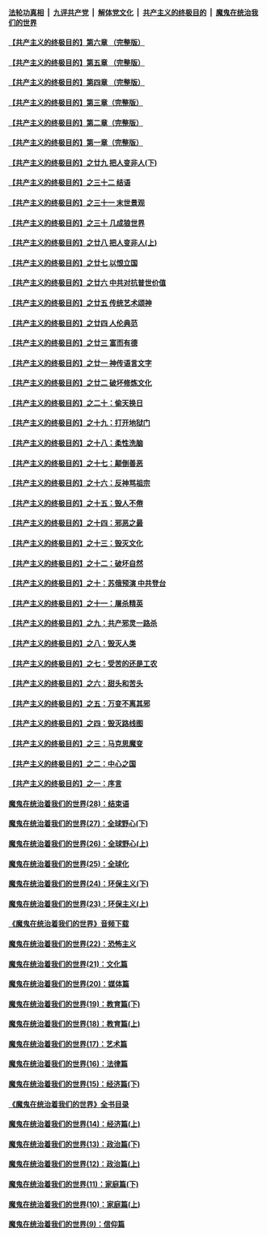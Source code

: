 

####  [法轮功真相](../../../../basic/blob/master/README.md?t=04010830) &nbsp;|&nbsp; [九评共产党](../../../../9ping.md/blob/master/README.md?t=04010830) &nbsp;|&nbsp; [解体党文化](../../../../jtdwh.md/blob/master/README.md?t=04010830)  &nbsp;|&nbsp; [共产主义的终极目的](../../../../gczydzjmd.md/blob/master/README.md?t=04010830) &nbsp;|&nbsp; [魔鬼在统治我们的世界](../../../../mgztzwmdsj.md/blob/master/README.md?t=04010830) 

#### [【共产主义的终极目的】第六章 （完整版）](../pages/nsc422/n11428913.md?t=04010830) 

#### [【共产主义的终极目的】第五章 （完整版）](../pages/nsc422/n11428912.md?t=04010830) 

#### [【共产主义的终极目的】第四章 （完整版）](../pages/nsc422/n11428907.md?t=04010830) 

#### [【共产主义的终极目的】第三章（完整版）](../pages/nsc422/n11428848.md?t=04010830) 

#### [【共产主义的终极目的】第二章（完整版）](../pages/nsc422/n11428831.md?t=04010830) 

#### [【共产主义的终极目的】第一章（完整版）](../pages/nsc422/n11417651.md?t=04010830) 

#### [【共产主义的终极目的】之廿九 把人变非人(下)](../pages/nsc422/n11344140.md?t=04010830) 

#### [【共产主义的终极目的】之三十二 结语](../pages/nsc422/n11360535.md?t=04010830) 

#### [【共产主义的终极目的】之三十一 末世景观](../pages/nsc422/n11351129.md?t=04010830) 

#### [【共产主义的终极目的】之三十 几成狼世界](../pages/nsc422/n11348280.md?t=04010830) 

#### [【共产主义的终极目的】之廿八 把人变非人(上)](../pages/nsc422/n11340492.md?t=04010830) 

#### [【共产主义的终极目的】之廿七 以恨立国](../pages/nsc422/n11336944.md?t=04010830) 

#### [【共产主义的终极目的】之廿六 中共对抗普世价值](../pages/nsc422/n11324785.md?t=04010830) 

#### [【共产主义的终极目的】之廿五 传统艺术颂神](../pages/nsc422/n11296396.md?t=04010830) 

#### [【共产主义的终极目的】之廿四 人伦典范](../pages/nsc422/n11296397.md?t=04010830) 

#### [【共产主义的终极目的】之廿三 富而有德](../pages/nsc422/n11283598.md?t=04010830) 

#### [【共产主义的终极目的】之廿一 神传语言文字](../pages/nsc422/n11263265.md?t=04010830) 

#### [【共产主义的终极目的】之廿二 破坏修炼文化](../pages/nsc422/n11245728.md?t=04010830) 

#### [【共产主义的终极目的】之二十：偷天换日](../pages/nsc422/n11238846.md?t=04010830) 

#### [【共产主义的终极目的】之十九：打开地狱门](../pages/nsc422/n11206376.md?t=04010830) 

#### [【共产主义的终极目的】之十八：柔性洗脑](../pages/nsc422/n11199994.md?t=04010830) 

#### [【共产主义的终极目的】之十七：颠倒善恶](../pages/nsc422/n11179782.md?t=04010830) 

#### [【共产主义的终极目的】之十六：反神骂祖宗](../pages/nsc422/n11166798.md?t=04010830) 

#### [【共产主义的终极目的】之十五：毁人不倦](../pages/nsc422/n11166792.md?t=04010830) 

#### [【共产主义的终极目的】之十四：邪恶之最](../pages/nsc422/n11150249.md?t=04010830) 

#### [【共产主义的终极目的】之十三：毁灭文化](../pages/nsc422/n11135227.md?t=04010830) 

#### [【共产主义的终极目的】之十二：破坏自然](../pages/nsc422/n11135214.md?t=04010830) 

#### [【共产主义的终极目的】之十：苏俄预演 中共登台](../pages/nsc422/n11118424.md?t=04010830) 

#### [【共产主义的终极目的】之十一：屠杀精英](../pages/nsc422/n11118442.md?t=04010830) 

#### [【共产主义的终极目的】之九：共产邪灵一路杀](../pages/nsc422/n11114139.md?t=04010830) 

#### [【共产主义的终极目的】之八：毁灭人类](../pages/nsc422/n11108503.md?t=04010830) 

#### [【共产主义的终极目的】之七：受苦的还是工农](../pages/nsc422/n11101809.md?t=04010830) 

#### [【共产主义的终极目的】之六：甜头和苦头](../pages/nsc422/n11096971.md?t=04010830) 

#### [【共产主义的终极目的】之五：万变不离其邪](../pages/nsc422/n11091285.md?t=04010830) 

#### [【共产主义的终极目的】之四：毁灭路线图](../pages/nsc422/n11086284.md?t=04010830) 

#### [【共产主义的终极目的】之三：马克思魔变](../pages/nsc422/n11061941.md?t=04010830) 

#### [【共产主义的终极目的】之二：中心之国](../pages/nsc422/n11047728.md?t=04010830) 

#### [【共产主义的终极目的】之一：序言](../pages/nsc422/n11086077.md?t=04010830) 

#### [魔鬼在统治着我们的世界(28)：结束语](../pages/nsc422/n10936246.md?t=04010830) 

#### [魔鬼在统治着我们的世界(27)：全球野心(下)](../pages/nsc422/n10928319.md?t=04010830) 

#### [魔鬼在统治着我们的世界(26)：全球野心(上)](../pages/nsc422/n10900318.md?t=04010830) 

#### [魔鬼在统治着我们的世界(25)：全球化](../pages/nsc422/n10788205.md?t=04010830) 

#### [魔鬼在统治着我们的世界(24)：环保主义(下)](../pages/nsc422/n10695307.md?t=04010830) 

#### [魔鬼在统治着我们的世界(23)：环保主义(上)](../pages/nsc422/n10688613.md?t=04010830) 

#### [《魔鬼在统治着我们的世界》音频下载](../pages/nsc422/n10635553.md?t=04010830) 

#### [魔鬼在统治着我们的世界(22)：恐怖主义](../pages/nsc422/n10614727.md?t=04010830) 

#### [魔鬼在统治着我们的世界(21)：文化篇](../pages/nsc422/n10597706.md?t=04010830) 

#### [魔鬼在统治着我们的世界(20)：媒体篇](../pages/nsc422/n10586579.md?t=04010830) 

#### [魔鬼在统治着我们的世界(19)：教育篇(下)](../pages/nsc422/n10564808.md?t=04010830) 

#### [魔鬼在统治着我们的世界(18)：教育篇(上)](../pages/nsc422/n10526970.md?t=04010830) 

#### [魔鬼在统治着我们的世界(17)：艺术篇](../pages/nsc422/n10499093.md?t=04010830) 

#### [魔鬼在统治着我们的世界(16)：法律篇](../pages/nsc422/n10485969.md?t=04010830) 

#### [魔鬼在统治着我们的世界(15)：经济篇(下)](../pages/nsc422/n10469975.md?t=04010830) 

#### [《魔鬼在统治着我们的世界》全书目录](../pages/nsc422/n10464261.md?t=04010830) 

#### [魔鬼在统治着我们的世界(14)：经济篇(上)](../pages/nsc422/n10457370.md?t=04010830) 

#### [魔鬼在统治着我们的世界(13)：政治篇(下)](../pages/nsc422/n10448270.md?t=04010830) 

#### [魔鬼在统治着我们的世界(12)：政治篇(上)](../pages/nsc422/n10444576.md?t=04010830) 

#### [魔鬼在统治着我们的世界(11)：家庭篇(下)](../pages/nsc422/n10440961.md?t=04010830) 

#### [魔鬼在统治着我们的世界(10)：家庭篇(上)](../pages/nsc422/n10435448.md?t=04010830) 

#### [魔鬼在统治着我们的世界(9)：信仰篇](../pages/nsc422/n10432159.md?t=04010830) 


